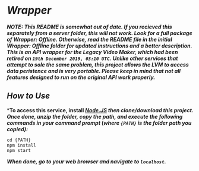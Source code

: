 # ***Wrapper***
***NOTE: This README is somewhat out of date. If you recieved this separately from a server folder, this will not work. Look for a full package of Wrapper: Offline. Otherwise, read the README file in the initial Wrapper: Offline folder for updated instructions and a better description.
This is an API wrapper for the Legacy Video Maker, which had been retired on ***`19th December 2019, 03:10 UTC`***.***	***Unlike other services that attempt to sole the same problem, this project allows the LVM to access data peristence and is very portable.	Please keep in mind that not all features designed to run on the original API work properly.***
## ***How to Use***
***To access this service, install ***[Node.JS](https://nodejs.org/en/)*** ***then clone/download this project.	Once done, unzip the folder, copy the path, and execute the following commands in your command prompt*** (***where ***`{PATH}`*** *is the folder path you copied***):***
```console
cd {PATH}
npm install
npm start
```

***When done, go to your web browser and navigate to ***`localhost`***.***
